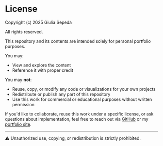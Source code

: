 # License

Copyright (c) 2025 Giulia Sepeda

All rights reserved.

This repository and its contents are intended solely for personal portfolio purposes.

You may:

- View and explore the content
- Reference it with proper credit

You may **not**:

- Reuse, copy, or modify any code or visualizations for your own projects
- Redistribute or publish any part of this repository
- Use this work for commercial or educational purposes without written permission

If you'd like to collaborate, reuse this work under a specific license, or ask questions about implementation, feel free to reach out via [GitHub](https://github.com/giuuusepeda) or my [portfolio site](https://giuliasepeda.carrd.co).

---

⚠️ Unauthorized use, copying, or redistribution is strictly prohibited.
